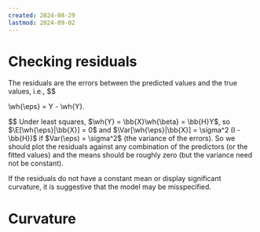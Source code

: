 ```yaml
---
created: 2024-08-29
lastmod: 2024-09-02
---
```


# Checking residuals 

The residuals are the errors between the predicted values and the true values, i.e., 
$$

\wh{\eps} = Y - \wh{Y}.

$$
Under least squares, $\wh{Y} = \bb{X}\wh{\beta} = \bb{H}Y$, so $\E[\wh{\eps}|\bb{X}] = 0$ and $\Var[\wh{\eps}|\bb{X}] = \sigma^2 (I - \bb{H})$ if $Var(\eps) = \sigma^2$ (the variance of the errors). So we should plot the residuals against any combination of the predictors (or the fitted values) and the means should be roughly zero (but the variance need not be constant). 

If the residuals do not have a constant mean or display significant curvature, it is suggestive that the model may be misspecified. 

# Curvature 

